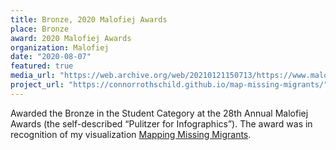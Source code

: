 ```yaml
---
title: Bronze, 2020 Malofiej Awards
place: Bronze
award: 2020 Malofiej Awards
organization: Malofiej
date: "2020-08-07"
featured: true
media_url: "https://web.archive.org/web/20210121150713/https://www.malofiejgraphics.com/general/students-have-won-awards-too/2020/08"
project_url: "https://connorrothschild.github.io/map-missing-migrants/"
---
```


Awarded the Bronze in the Student Category at the 28th Annual Malofiej Awards (the self-described “Pulitzer for Infographics”). The award was in recognition of my visualization [Mapping Missing Migrants](https://connorrothschild.github.io/map-missing-migrants/).
